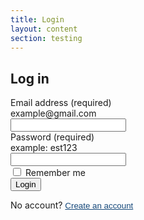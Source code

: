 ```yaml
---
title: Login
layout: content
section: testing
---
```


<style>
  .hidden {
    display: none;
  }
</style>

<div id="task-wrap">
  <div id="login-wrap">
    <h2 class="mt-5 mb-4">Log in</h2>
    <div class="mb-4">
      <label for="email" class="form-label">Email address (required)</label>
      <div class="form-text">example@gmail.com</div>
      <input type="email" class="form-control" id="email">
    </div>
    <div class="mb-4">
      <label for="password" class="form-label">Password (required)</label>
      <div class="form-text">example: est123</div>
      <input type="password" class="form-control" id="password">
    </div>
    <div class="form-check mb-4">
      <input class="form-check-input" type="checkbox" value="" id="flexCheckDefault">
      <label class="form-check-label" for="flexCheckDefault">
        Remember me
      </label>
    </div>
    <div class="mb-4">
      <button type="button" onclick="complete_task()" class="btn btn-primary">Login</button>
    </div>
    <p>No account? <button style="padding: 0;border: 0;background: transparent;text-decoration: underline;color: #15487A;" onclick="showCreateAccount()">Create an account</button></p>
  </div>

  <div id="create-account-wrap" class="hidden">
    <h2 class="mt-5 mb-4">Create an account</h2>
    <div class="mb-4">
      <label for="name" class="form-label">Full name</label>
      <input type="text" class="form-control" id="name">
    </div>
    <div class="mb-4">
      <label for="email" class="form-label">Email address (required)</label>
      <div class="form-text">example@gmail.com</div>
      <input type="email" class="form-control" id="email">
    </div>
    <div class="mb-4">
      <label for="password" class="form-label">Password (required)</label>
      <div class="form-text strong">
        <ul>
          <li>Must be at least 10 characters in length</li>
          <li>Must contain both upper and lowercase characters</li>
        </ul>
      </div>
      <input type="password" class="form-control" id="password">
    </div>
    <div class="mb-4">
      <label for="confirm_password" class="form-label">Confirm password (required)</label>
      <div class="form-text strong">
        Re-enter the password you entered above
      </div>
      <input type="password" class="form-control" id="confirm_password">
    </div>
    <fieldset class="form-check mb-4">
      <legend>Terms and conditions</legend>
      <input class="form-check-input" type="checkbox" value="" id="flexCheckDefault">
      <label class="form-check-label" for="flexCheckDefault">
        By submitting this form you consent to Energy Saving Trust contacting you. You can opt-out from receiving these updates at any time. Please read our privacy policy for more information.
      </label>
    </fieldset>
    <div class="mb-4">
      <button onclick="complete_task()" type="button" class="btn btn-primary">Create account</button>
    </div>

    <p>Have an account? <button style="padding: 0;border: 0;background: transparent;text-decoration: underline;color: #15487A;" onclick="showLogin()">Log in now</button></p>
  </div>
</div>

<div style="display: none;flex-direction: column;justify-content: center;align-items: center;" class="mt-5" id="completed">
  <h2 style="text-align: center">Task successfully completed</h2>
  <a href="/testing/content.html" type="button" class="btn btn-primary mt-4">Next task</a>
</div>


<script>
  document.querySelector('#primary-nav').style.display = 'none';
  document.getElementById('test-nav').style.display = 'block';
  document.getElementById('test-back').href = '/testing/contact-form.html';
  document.getElementById('test-next').href = '/testing/content.html';
  document.getElementById('sidebar').style.display = 'none';

  function showCreateAccount() {
    document.getElementById('login-wrap').classList.add('hidden');
    document.getElementById('create-account-wrap').classList.remove('hidden');
  }

  function showLogin() {
    document.getElementById('create-account-wrap').classList.add('hidden');
    document.getElementById('login-wrap').classList.remove('hidden');
  }

  function complete_task() {
      document.getElementById('task-wrap').style.display = 'none';
      document.getElementById('completed').style.display = 'flex';
    }
</script>
